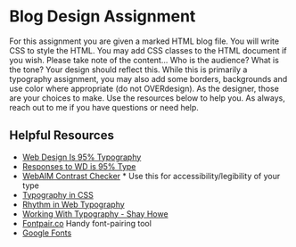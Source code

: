 # Blog Design Assignment

For this assignment you are given a marked HTML blog file. You will write CSS to style the HTML. You may add CSS classes to the HTML document if you wish. Please take note of the content... Who is the audience? What is the tone? Your design should reflect this. While this is primarily a typography assignment, you may also add some borders, backgrounds and use color where appropriate (do not OVERdesign). As the designer, those are your choices to make. Use the resources below to help you. As always, reach out to me if you have questions or need help.  

## Helpful Resources
- [Web Design Is 95% Typography](https://ia.net/topics/the-web-is-all-about-typography-period)
- [Responses to WD is 95% Type](https://ia.net/topics/webdesign-is-95-typography-partii)
- [WebAIM Contrast Checker](https://webaim.org/resources/contrastchecker/) * Use this for accessibility/legibility of your type
- [Typography in CSS](https://cssreference.io/typography/)
- [Rhythm in Web Typography](https://betterwebtype.com/articles/2018/10/15/rhythm-in-web-typography/) 
- [Working With Typography - Shay Howe](https://learn.shayhowe.com/html-css/working-with-typography/)
- [Fontpair.co](https://www.fontpair.co/) Handy font-pairing tool
- [Google Fonts](https://fonts.google.com/)
